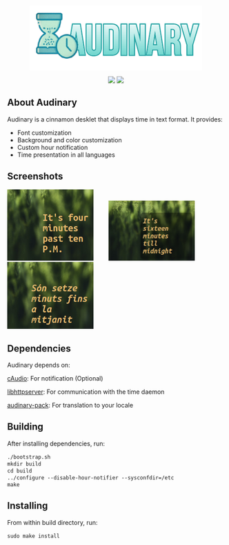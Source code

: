 <p align="center">
  <img align="center" src="https://github.com/zenon8adams/audinary/blob/master/icon.png" alt="screenshot"/>
</p>

<p align="center">
  <a title="Distro" target="_blank" href="https://linuxmint.com/"><img src="https://img.shields.io/badge/Linux_Mint-87CF3E?style=for-the-badge&logo=linux-mint&logoColor=white"></a>
  <a title="Crowdin" target="_blank" href="https://crowdin.com/project/audinary"><img src="https://badges.crowdin.net/audinary/localized.svg"></a>
</p>

## About Audinary

Audinary is a cinnamon desklet that displays time in text format. It provides:

<ul>
<li>Font customization</li>
<li>Background and color customization</li>
<li>Custom hour notification</li>
<li>Time presentation in all languages</li>
</ul>

## Screenshots

<p float="left">
  <img src="https://github.com/zenon8adams/audinary/blob/master/audinary%40zener-diode/screenshot.png"width="200" />
  &nbsp; &nbsp; &nbsp; &nbsp;
  <img src="https://github.com/zenon8adams/audinary/blob/master/screenshot_bg.png" width="200"/> 
  &nbsp; &nbsp; &nbsp; &nbsp;
  <img src="https://github.com/zenon8adams/audinary/blob/master/screenshot_catalan.png" width="200" />
</p>

## Dependencies

Audinary depends on:

[cAudio](https://github.com/R4stl1n/cAudio): For notification (Optional)

[libhttpserver](https://github.com/etr/libhttpserver): For communication with the time daemon

[audinary-pack](https://github.com/zenon8adams/audinary-pack): For translation to your locale

## Building
After installing dependencies, run:
```
./bootstrap.sh
mkdir build
cd build
../configure --disable-hour-notifier --sysconfdir=/etc
make
```

## Installing
From within build directory, run:
```
sudo make install
```
